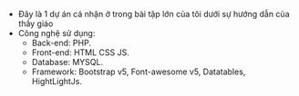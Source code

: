 - Đây là 1 dự án cá nhận ở trong bài tập lớn của tôi dưới sự hướng dẫn của thầy giáo
- Công nghệ sử dụng:
  + Back-end: PHP.
  + Front-end: HTML CSS JS.
  + Database: MYSQL.
  + Framework:  Bootstrap v5, Font-awesome v5, Datatables, HightLightJs.
